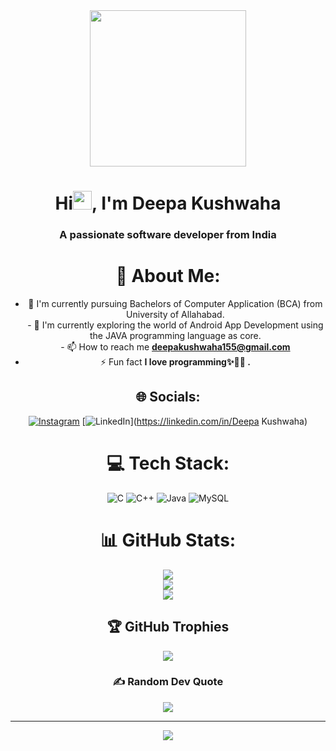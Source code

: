 <div align="center">
<img src="https://i.pinimg.com/originals/9a/68/71/9a68716efc331fcc84e3a4ce5f23d18d.png" height="250px" width="250px"/>
<h1 align="center">Hi<img src="https://raw.githubusercontent.com/MartinHeinz/MartinHeinz/master/wave.gif" width="30px">, I'm Deepa Kushwaha</h1>
<h3 align="center">A passionate software developer from India</h3>


# 💫 About Me:
- 🔭 I'm currently pursuing Bachelors of Computer Application (BCA) from University of Allahabad.<br>- 🌱 I'm currently exploring the world of Android App Development using the JAVA programming language as core.<br>- 📫 How to reach me **deepakushwaha155@gmail.com** <br>
- ⚡ Fun fact **I love programming✨👩‍💻 .**


## 🌐 Socials:
[![Instagram](https://img.shields.io/badge/Instagram-%23E4405F.svg?logo=Instagram&logoColor=white)](https://instagram.com/_deepa_2917) [![LinkedIn](https://img.shields.io/badge/LinkedIn-%230077B5.svg?logo=linkedin&logoColor=white)](https://linkedin.com/in/Deepa Kushwaha) 

# 💻 Tech Stack:
![C](https://img.shields.io/badge/c-%2300599C.svg?style=for-the-badge&logo=c&logoColor=white) ![C++](https://img.shields.io/badge/c++-%2300599C.svg?style=for-the-badge&logo=c%2B%2B&logoColor=white) ![Java](https://img.shields.io/badge/java-%23ED8B00.svg?style=for-the-badge&logo=java&logoColor=white) ![MySQL](https://img.shields.io/badge/mysql-%2300f.svg?style=for-the-badge&logo=mysql&logoColor=white)
# 📊 GitHub Stats:
![](https://github-readme-stats.vercel.app/api?username=deepakushwaha17&theme=dark&hide_border=false&include_all_commits=false&count_private=false)<br/>
![](https://github-readme-streak-stats.herokuapp.com/?user=deepakushwaha17&theme=dark&hide_border=false)<br/>
![](https://github-readme-stats.vercel.app/api/top-langs/?username=deepakushwaha17&theme=dark&hide_border=false&include_all_commits=false&count_private=false&layout=compact)

## 🏆 GitHub Trophies
![](https://github-profile-trophy.vercel.app/?username=deepakushwaha17&theme=radical&no-frame=false&no-bg=true&margin-w=4)

### ✍️ Random Dev Quote
![](https://quotes-github-readme.vercel.app/api?type=horizontal&theme=radical)

---
[![](https://visitcount.itsvg.in/api?id=deepakushwaha17&icon=0&color=0)](https://visitcount.itsvg.in)

<!-- Proudly created with GPRM ( https://gprm.itsvg.in ) -->
